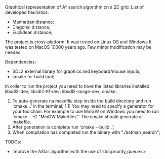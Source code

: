 Graphical representation of A* search algorithm on a 2D grid.
List of developed heuristics: 
- Manhattan distance;
- Diagonal distance;
- Euclidean distance;

The project is cross-platform:
It was tested on Linux OS and Windows
It was tested on MacOS 10000 years ago. Few minor modification may be needed

Dependencies:
- SDL2 external library for graphics and keyboard/mouse inputs;
- cmake for build tool;

In order to run the project you need to have the listed libraries installed:
libsdl2-dev;
libsdl2-ttf-dev;
libsdl2-image-dev;
cmake;

1) To auto-generate na makefile step inside the build directory and run 'cmake ..' in the terminal;
1.1) You may need to specify a generator for your toolchain.
     For example to use MinGW on Windows you need to run 'cmake .. -G "MinGW Makefiles"' 
The cmake should generate a makefile.
2) After generation is complete run 'cmake --build .';
3) When compilation has completed run the binary with "./batman_search";

TODOs:
 - Improve the AStar algorithm with the use of std::priority_queue<>
